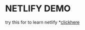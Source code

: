 # NETLIFY DEMO

try this for to learn netlify \*[clickhere](https://nischitha-netlify-demo.netlify.app/)
